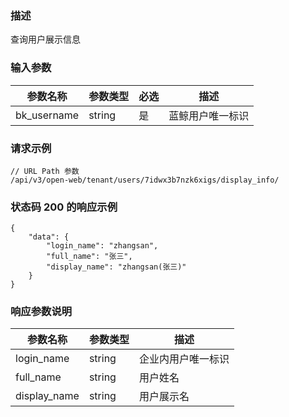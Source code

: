 ### 描述

查询用户展示信息

### 输入参数

| 参数名称    | 参数类型 | 必选 | 描述             |
| ----------- | -------- | ---- | ---------------- |
| bk_username | string   | 是   | 蓝鲸用户唯一标识 |

### 请求示例

```
// URL Path 参数
/api/v3/open-web/tenant/users/7idwx3b7nzk6xigs/display_info/
```

### 状态码 200 的响应示例

```json5
{
    "data": {
        "login_name": "zhangsan",
        "full_name": "张三",
        "display_name": "zhangsan(张三)"
    }
}
```


### 响应参数说明

| 参数名称         | 参数类型   | 描述        |
|--------------|--------|-----------|
| login_name   | string | 企业内用户唯一标识 |
| full_name    | string | 用户姓名      |
| display_name | string | 用户展示名     |
